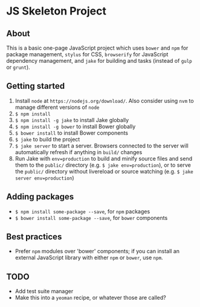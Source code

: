# JS Skeleton Project

## About

This is a basic one-page JavaScript project which uses `bower` and `npm` for
package management, `stylus` for CSS, `browserify` for JavaScript dependency
management, and `jake` for building and tasks (instead of `gulp` or `grunt`).

## Getting started

 1. Install `node` at `https://nodejs.org/download/`. Also consider using `nvm`
    to manage different versions of `node`
 1. `$ npm install`
 1. `$ npm install -g jake` to install Jake globally
 1. `$ npm install -g bower` to install Bower globally
 1. `$ bower install` to install Bower components
 1. `$ jake` to build the project
 1. `$ jake server` to start a server. Browsers connected to the server will
    automatically refresh if anything in `build/` changes
 1. Run Jake with `env=production` to build and minify source files
    and send them to the `public/` directory (e.g. `$ jake env=production`),
    or to serve the `public/` directory without livereload or source watching
    (e.g. `$ jake server env=production`)

## Adding packages

 * `$ npm install some-package --save`, for `npm` packages
 * `$ bower install some-package --save`, for `bower` components

## Best practices

 * Prefer `npm` modules over 'bower' components; if you can install an external
   JavaScript library with either `npm` or `bower`, use `npm`.

## TODO

 * Add test suite manager
 * Make this into a `yeoman` recipe, or whatever those are called?